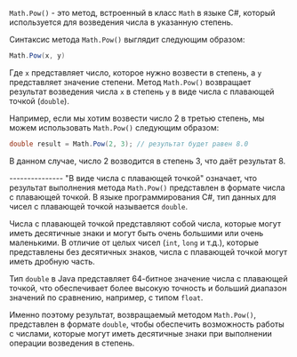 `Math.Pow()` - это метод, встроенный в класс `Math` в языке C#, 
который используется для возведения числа в указанную степень. 

Синтаксис метода `Math.Pow()` выглядит следующим образом:

```csharp
Math.Pow(x, y)
```

Где `x` представляет число, которое нужно возвести в степень, а `y` представляет значение степени. 
Метод `Math.Pow()` возвращает результат возведения числа `x` в степень `y` в виде числа с плавающей точкой (`double`).

Например, если мы хотим возвести число 2 в третью степень, мы можем использовать `Math.Pow()` следующим образом:

```csharp
double result = Math.Pow(2, 3); // результат будет равен 8.0
```

В данном случае, число 2 возводится в степень 3, что даёт результат 8.

--------------- "В виде числа с плавающей точкой" 
означает, что результат выполнения метода `Math.Pow()` представлен в формате числа с плавающей точкой. 
В языке программирования C#, тип данных для чисел с плавающей точкой называется `double`.

Числа с плавающей точкой представляют собой числа, которые могут иметь десятичные знаки и могут быть очень большими или очень маленькими. В отличие от целых чисел (`int`, `long` и т.д.), которые представлены без десятичных знаков, числа с плавающей точкой могут иметь дробную часть.

Тип `double` в Java представляет 64-битное значение числа с плавающей точкой, что обеспечивает более высокую точность и больший диапазон значений по сравнению, например, с типом `float`.

Именно поэтому результат, возвращаемый методом `Math.Pow()`, представлен в формате `double`, чтобы обеспечить возможность работы с числами, которые могут иметь десятичные знаки при выполнении операции возведения в степень.

